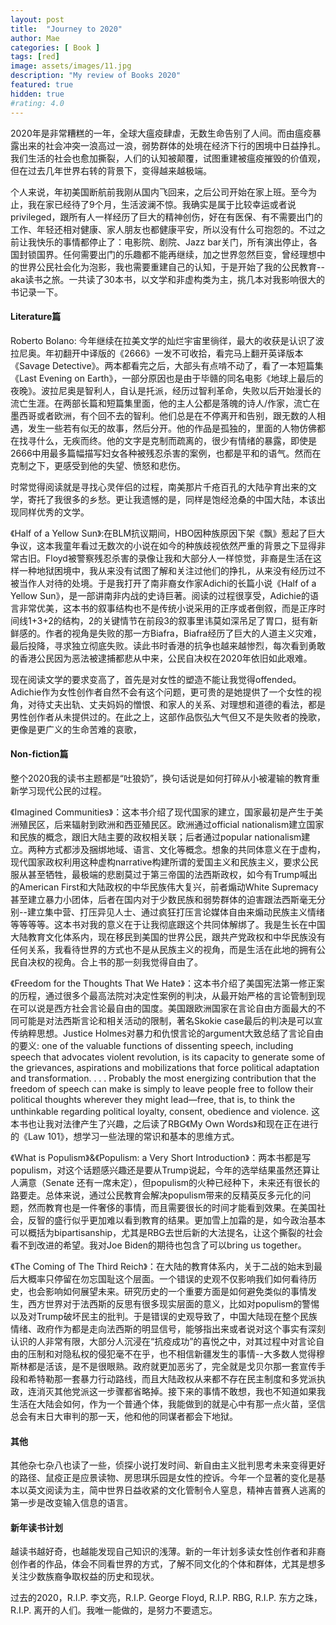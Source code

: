 ```yaml
---
layout: post
title:  "Journey to 2020"
author: Mae
categories: [ Book ]
tags: [red]
image: assets/images/11.jpg
description: "My review of Books 2020"
featured: true
hidden: true
#rating: 4.0
---
```


2020年是非常糟糕的一年，全球大瘟疫肆虐，无数生命告别了人间。而由瘟疫暴露出来的社会冲突一浪高过一浪，弱势群体的处境在经济下行的困境中日益挣扎。我们生活的社会也愈加撕裂，人们的认知被颠覆，试图重建被瘟疫摧毁的价值观，但在过去几年世界右转的背景下，变得越来越极端。

个人来说，年初美国断航前我刚从国内飞回来，之后公司开始在家上班。至今为止，我在家已经待了9个月，生活波澜不惊。我确实是属于比较幸运或者说privileged，跟所有人一样经历了巨大的精神创伤，好在有医保、有不需要出门的工作、年轻还相对健康、家人朋友也都健康平安，所以没有什么可抱怨的。不过之前让我快乐的事情都停止了：电影院、剧院、Jazz bar关门，所有演出停止，各国封锁国界。任何需要出门的乐趣都不能再继续，加之世界忽然巨变，曾经理想中的世界公民社会化为泡影，我也需要重建自己的认知，于是开始了我的公民教育--aka读书之旅。一共读了30本书，以文学和非虚构类为主，挑几本对我影响很大的书记录一下。

#### Literature篇

Roberto Bolano: 今年继续在拉美文学的灿烂宇宙里徜徉，最大的收获是认识了波拉尼奥。年初翻开中译版的《2666》一发不可收拾，看完马上翻开英译版本《Savage Detective》。两本都看完之后，大部头有点啃不动了，看了一本短篇集《Last Evening on Earth》，一部分原因也是由于毕赣的同名电影《地球上最后的夜晚》。波拉尼奥是智利人，自认是托派，经历过智利革命，失败以后开始漫长的流亡生涯。在两部长篇和短篇集里面，他的主人公都是落魄的诗人/作家，流亡在墨西哥或者欧洲，有个回不去的智利。他们总是在不停离开和告别，跟无数的人相遇，发生一些若有似无的故事，然后分开。他的作品是孤独的，里面的人物仿佛都在找寻什么，无疾而终。他的文字是克制而疏离的，很少有情绪的暴露，即使是2666中用最多篇幅描写妇女各种被残忍杀害的案例，也都是平和的语气。然而在克制之下，更感受到他的失望、愤怒和悲伤。

时常觉得阅读就是寻找心灵伴侣的过程，南美那片千疮百孔的大陆孕育出来的文学，寄托了我很多的乡愁。更让我遗憾的是，同样是饱经沧桑的中国大陆，本该出现同样优秀的文学。

《Half of a Yellow Sun》:在BLM抗议期间，HBO因种族原因下架《飘》惹起了巨大争议，这本我童年看过无数次的小说在如今的种族歧视依然严重的背景之下显得非常古旧。Floyd被警察残忍杀害的录像让我和大部分人一样惊觉，非裔是生活在这样一种地狱困境中，我从来没有试图了解和关注过他们的挣扎，从来没有经历过不被当作人对待的处境。于是我打开了南非裔女作家Adichi的长篇小说《Half of a Yellow Sun》，是一部讲南非内战的史诗巨著。阅读的过程很享受，Adichie的语言非常优美，这本书的叙事结构也不是传统小说采用的正序或者倒叙，而是正序时间线1+3+2的结构，2的关键情节在前段3的叙事里讳莫如深吊足了胃口，挺有新鲜感的。作者的视角是失败的那一方Biafra，Biafra经历了巨大的人道主义灾难，最后投降，寻求独立彻底失败。读此书时香港的抗争也越来越惨烈，每次看到勇敢的香港公民因为恶法被逮捕都悲从中来，公民自决权在2020年依旧如此艰难。

现在阅读文学的要求变高了，首先是对女性的塑造不能让我觉得offended。Adichie作为女性创作者自然不会有这个问题，更可贵的是她提供了一个女性的视角，对待丈夫出轨、丈夫妈妈的憎恨、和家人的关系、对理想和道德的看法，都是男性创作者从未提供过的。在此之上，这部作品恢弘大气但又不是失败者的挽歌，更像是更广义的生命苦难的哀歌，

#### Non-fiction篇

整个2020我的读书主题都是“吐狼奶”，换句话说是如何打碎从小被灌输的教育重新学习现代公民的过程。

《Imagined Communities》：这本书介绍了现代国家的建立，国家最初是产生于美洲殖民区，后来辐射到欧洲和西亚殖民区。欧洲通过official nationalism建立国家和民族的概念，跟旧大陆主要的政权相关联；后者通过popular nationalism建立。两种方式都涉及捆绑地域、语言、文化等概念。想象的共同体意义在于虚构，现代国家政权利用这种虚构narrative构建所谓的爱国主义和民族主义，要求公民服从甚至牺牲，最极端的悲剧莫过于第三帝国的法西斯政权，如今有Trump喊出的American First和大陆政权的中华民族伟大复兴，前者煽动White Supremacy甚至建立暴力小团体，后者在国内对于少数民族和弱势群体的迫害跟法西斯毫无分别--建立集中营、打压异见人士、通过疯狂打压言论媒体自由来煽动民族主义情绪等等等等。这本书对我的意义在于让我彻底跟这个共同体解绑了。我是生长在中国大陆教育文化体系内，现在移民到美国的世界公民，跟共产党政权和中华民族没有任何关系，我看待世界的方式也不是从民族主义的视角，而是生活在此地的拥有公民自决权的视角。合上书的那一刻我觉得自由了。

《Freedom for the Thoughts That We Hate》：这本书介绍了美国宪法第一修正案的历程，通过很多个最高法院对决定性案例的判决，从最开始严格的言论管制到现在可以说是西方社会言论最自由的国度。美国跟欧洲国家在言论自由方面最大的不同可能是对法西斯言论和相关活动的限制，著名Skokie case最后的判决是可以宣传纳粹思想。Justice Holmes对暴力和仇恨言论的argument大致总结了言论自由的要义: one of the valuable functions of dissenting speech, including speech that advocates violent revolution, is its capacity to generate some of the grievances, aspirations and mobilizations that force political adaptation and transformation. . . . Probably the most energizing contribution that the freedom of speech can make is simply to leave people free to follow their political thoughts wherever they might lead—free, that is, to think the unthinkable regarding political loyalty, consent, obedience and violence. 这本书也让我对法律产生了兴趣，之后读了RBG《My Own Words》和现在正在进行的《Law 101》，想学习一些法理的常识和基本的思维方式。

《What is Populism》&《Populism: a Very Short Introduction》：两本书都是写populism，对这个话题感兴趣还是要从Trump说起，今年的选举结果虽然还算让人满意（Senate 还有一席未定），但populism的火种已经种下，未来还有很长的路要走。总体来说，通过公民教育会解决populism带来的反精英反多元化的问题，然而教育也是一件奢侈的事情，而且需要很长的时间才能看到效果。在美国社会，反智的盛行似乎更加难以看到教育的结果。更加雪上加霜的是，如今政治基本可以概括为bipartisanship，尤其是RBG去世后新的大法提名，让这个撕裂的社会看不到改进的希望。我对Joe Biden的期待也包含了可以bring us together。

《The Coming of The Third Reich》：在大陆的教育体系内，关于二战的始末到最后大概率只停留在勿忘国耻这个层面。一个错误的史观不仅影响我们如何看待历史，也会影响如何展望未来。研究历史的一个重要方面是如何避免类似的事情发生，西方世界对于法西斯的反思有很多现实层面的意义，比如对populism的警惕以及对Trump破坏民主的批判。于是错误的史观导致了，中国大陆现在整个民族情绪、政府作为都是走向法西斯的明显信号，能够指出来或者说对这个事实有深刻认识的人非常有限，大部分人沉浸在“抗疫成功”的喜悦之中，对其过程中对言论自由的压制和对隐私权的侵犯毫不在乎，也不相信新疆发生的事情--大多数人觉得穆斯林都是活该，是不是很眼熟。政府就更加恶劣了，完全就是戈贝尔那一套宣传手段和希特勒那一套暴力行动路线，而且大陆政权从来都不存在民主制度和多党派执政，连消灭其他党派这一步骤都省略掉。接下来的事情不敢想，我也不知道如果我生活在大陆会如何，作为一个普通个体，我能做到的就是心中有那一点火苗，坚信总会有末日大审判的那一天，他和他的同谋者都会下地狱。

#### 其他

其他杂七杂八也读了一些，侦探小说打发时间、新自由主义批判思考未来变得更好的路径、鼠疫正是应景读物、房思琪乐园是女性的控诉。今年一个显著的变化是基本以英文阅读为主，简中世界日益收紧的文化管制令人窒息，精神吉普赛人逃离的第一步是改变输入信息的语言。

#### 新年读书计划

越读书越好奇，也越能发现自己知识的浅薄。新的一年计划多读女性创作者和非裔创作者的作品，体会不同看世界的方式，了解不同文化的个体和群体，尤其是想多关注少数族裔争取权益的历史和现状。

过去的2020，R.I.P. 李文亮，R.I.P. George Floyd, R.I.P. RBG, R.I.P. 东方之珠，R.I.P. 离开的人们。我唯一能做的，是努力不要遗忘。
